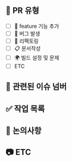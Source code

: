## 📝 PR 유형
- [ ] 🚀 feature 기능 추가
- [ ] 🐞 버그 발생
- [ ] 🔨 리팩토링
- [ ] 📋 문서작성
- [ ] 🌍 빌드 설정 및 문제
- [ ] ETC

## 🔔 관련된 이슈 넘버
<!-- ex) close #1 -->


## ✅ 작업 목록
<!-- 이슈 작업한 내용 -->


## 🍰 논의사항
<!-- 함께 논의하고 싶은 사항, 코드리뷰가 필요한 부분이 있다면 적어주세요. -->

## 📷 ETC
<!-- 스크린샷, GIF 등 참고 자료를 첨부해주세요. -->

